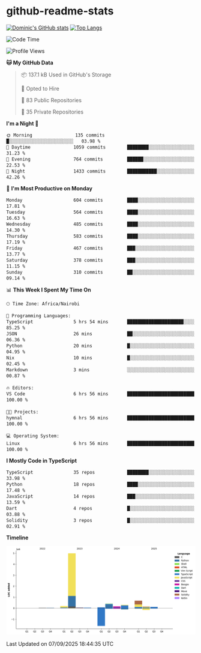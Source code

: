 # github-readme-stats
[![Dominic's GitHub stats](https://github-readme-stats.vercel.app/api?username=Domengo&show_icons=true)](https://github.com/anuraghazra/github-readme-stats)
[![Top Langs](https://github-readme-stats.vercel.app/api/top-langs/?username=Domengo&show_icons=true)](https://github.com/Domengo/github-readme-stats)

<!--START_SECTION:waka-->
![Code Time](http://img.shields.io/badge/Code%20Time-1%2C167%20hrs%2025%20mins-blue)

![Profile Views](http://img.shields.io/badge/Profile%20Views-0-blue)

**🐱 My GitHub Data** 

> 📦 137.1 kB Used in GitHub's Storage 
 > 
> 💼 Opted to Hire
 > 
> 📜 83 Public Repositories 
 > 
> 🔑 35 Private Repositories 
 > 
**I'm a Night 🦉** 

```text
🌞 Morning                135 commits         █░░░░░░░░░░░░░░░░░░░░░░░░   03.98 % 
🌆 Daytime                1059 commits        ████████░░░░░░░░░░░░░░░░░   31.23 % 
🌃 Evening                764 commits         ██████░░░░░░░░░░░░░░░░░░░   22.53 % 
🌙 Night                  1433 commits        ███████████░░░░░░░░░░░░░░   42.26 % 
```
📅 **I'm Most Productive on Monday** 

```text
Monday                   604 commits         ████░░░░░░░░░░░░░░░░░░░░░   17.81 % 
Tuesday                  564 commits         ████░░░░░░░░░░░░░░░░░░░░░   16.63 % 
Wednesday                485 commits         ████░░░░░░░░░░░░░░░░░░░░░   14.30 % 
Thursday                 583 commits         ████░░░░░░░░░░░░░░░░░░░░░   17.19 % 
Friday                   467 commits         ███░░░░░░░░░░░░░░░░░░░░░░   13.77 % 
Saturday                 378 commits         ███░░░░░░░░░░░░░░░░░░░░░░   11.15 % 
Sunday                   310 commits         ██░░░░░░░░░░░░░░░░░░░░░░░   09.14 % 
```


📊 **This Week I Spent My Time On** 

```text
🕑︎ Time Zone: Africa/Nairobi

💬 Programming Languages: 
TypeScript               5 hrs 54 mins       █████████████████████░░░░   85.25 % 
JSON                     26 mins             ██░░░░░░░░░░░░░░░░░░░░░░░   06.36 % 
Python                   20 mins             █░░░░░░░░░░░░░░░░░░░░░░░░   04.95 % 
Nix                      10 mins             █░░░░░░░░░░░░░░░░░░░░░░░░   02.45 % 
Markdown                 3 mins              ░░░░░░░░░░░░░░░░░░░░░░░░░   00.87 % 

🔥 Editors: 
VS Code                  6 hrs 56 mins       █████████████████████████   100.00 % 

🐱‍💻 Projects: 
hymnal                   6 hrs 56 mins       █████████████████████████   100.00 % 

💻 Operating System: 
Linux                    6 hrs 56 mins       █████████████████████████   100.00 % 
```

**I Mostly Code in TypeScript** 

```text
TypeScript               35 repos            ████████░░░░░░░░░░░░░░░░░   33.98 % 
Python                   18 repos            ████░░░░░░░░░░░░░░░░░░░░░   17.48 % 
JavaScript               14 repos            ███░░░░░░░░░░░░░░░░░░░░░░   13.59 % 
Dart                     4 repos             █░░░░░░░░░░░░░░░░░░░░░░░░   03.88 % 
Solidity                 3 repos             █░░░░░░░░░░░░░░░░░░░░░░░░   02.91 % 
```



**Timeline**

![Lines of Code chart](https://raw.githubusercontent.com/Domengo/Domengo/main/assets/bar_graph.png)


 Last Updated on 07/09/2025 18:44:35 UTC
<!--END_SECTION:waka-->


